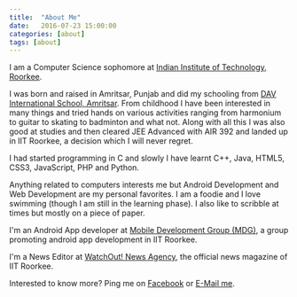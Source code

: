 ```yaml
---
title:  "About Me"
date:   2016-07-23 15:00:00
categories: [about]
tags: [about]
---
```



I am a Computer Science sophomore at [Indian Institute of Technology, Roorkee][IITR].

I was born and raised in Amritsar, Punjab and did my schooling from [DAV International School, Amritsar][DAVIS]. From childhood I have been interested in many things and tried hands on various activities ranging from harmonium to guitar to skating to badminton and what not. Along with all this I was also good at studies and then cleared JEE Advanced with AIR 392 and landed up in IIT Roorkee, a decision which I will never regret.

I had started programming in C and slowly I have learnt C++, Java, HTML5, CSS3, JavaScript, PHP and Python.

Anything related to computers interests me but Android Development and Web Development are my personal favorites. I am a foodie and I love swimming (though I am still in the learning phase). I also like to scribble at times but mostly on a piece of paper.

I'm an Android App developer at [Mobile Development Group (MDG)][MDG], a group promoting android app development in IIT Roorkee.

I'm a News Editor at [WatchOut! News Agency][WoNA], the official news magazine of IIT Roorkee.

Interested to know more? Ping me on [Facebook][fb] or [E-Mail me][mail].

[IITR]:	 http://www.iitr.ac.in/
[DAVIS]: http://www.davintschool.org/
[MDG]:	 https://mobile.sdslabs.co/
[WoNA]:	 http://wona.co.in
[fb]:	 https://www.facebook.com/hareshkhanna01/
[mail]:	 mailto:khanna.haresh@yahoo.co.